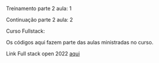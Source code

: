 Treinamento parte 2 aula: 1


Continuação parte 2 aula: 2


Curso Fullstack:

Os códigos aqui fazem parte das aulas ministradas no curso.


Link Full stack open 2022 [aqui](https://fullstackopen.com/)

